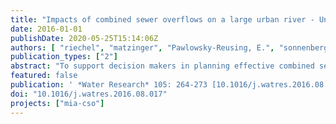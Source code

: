 ```yaml
---
title: "Impacts of combined sewer overflows on a large urban river - Understanding the effect of different management strategies"
date: 2016-01-01
publishDate: 2020-05-25T15:14:06Z
authors: [ "riechel", "matzinger", "Pawlowsky-Reusing, E.", "sonnenberg", "Uldack, M.", "Heinzmann, B.", "caradot", "von Seggern, D.", "rouault" ]
publication_types: ["2"]
abstract: "To support decision makers in planning effective combined sewer overflow (CSO) management strategies an integrated modelling and impact assessment approach has been developed and applied for a large urban area in Berlin, Germany. It consists of an urban drainage model, a river water quality model and a tool for the quantification of adverse dissolved oxygen (DO) conditions in the river, one of the main stressors for urban lowland rivers. The coupled model was calibrated successfully with average Nash- Sutcliffe-efficiencies for DO in the river of 0.61 and 0.70 for two validation years. Moreover, the whole range of observed DO concentrations after CSO down to 0 mg L-1 is simulated by the model. A local sensitivity analysis revealed that in the absence of CSO dissolved oxygen principally depends on phytoplankton dynamics. Regarding CSO impacts, it was shown that 97% of the observed DO deficit can be explained by the three processes (i) mixing of river water with CSO spill water poor in DO, (ii) reduced phytoplankton activity due to CSO-induced turbidity and (iii) degradation of organic matter by heterotrophic bacteria. As expected, process (iii) turned out to be the most important one. However depending on the time lag after CSO the other processes can become dominant. Given the different involved processes, we found that different mitigation schemes tested in a scenario analysis can reduce the occurrence of critical DO deficits in the river by 30-70%. Overall, the study demonstrates that integrated sewer-river-models can be set up to represent CSO impacts under complex urban conditions. However, a significant effort in monitoring and modelling is a requisite for achieving reliable results."
featured: false
publication: ' *Water Research* 105: 264-273 [10.1016/j.watres.2016.08.017](https://doi.org/10.1016/j.watres.2016.08.017)'
doi: "10.1016/j.watres.2016.08.017"
projects: ["mia-cso"]
---
```


